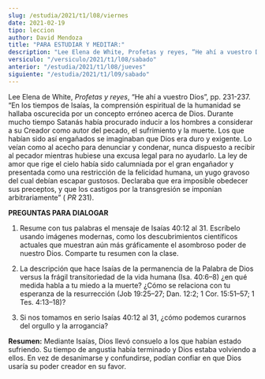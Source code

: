 ```yaml
---
slug: /estudia/2021/t1/l08/viernes
date: 2021-02-19
tipo: leccion
author: David Mendoza
title: "PARA ESTUDIAR Y MEDITAR:"
description: "Lee Elena de White, Profetas y reyes, “He ahí a vuestro Dios”, pp. 231-237. “En los tiempos de Isaías, la comprensión espiritual de la humanidad se hallaba oscurecida por un concepto erróneo acerca de Dios."
versiculo: "/versiculo/2021/t1/l08/sabado"
anterior: "/estudia/2021/t1/l08/jueves"
siguiente: "/estudia/2021/t1/l09/sabado"
---
```


Lee Elena de White, _Profetas y reyes_, “He ahí a
vuestro Dios”, pp. 231-237. “En los tiempos de
Isaías, la comprensión espiritual de la humanidad
se hallaba oscurecida por un concepto erróneo acerca de Dios.
Durante mucho tiempo Satanás había procurado inducir a los
hombres a considerar a su Creador como autor del pecado, el
sufrimiento y la muerte. Los que habían sido así
engañados se imaginaban que Dios era duro y exigente. Lo
veían como al acecho para denunciar y condenar, nunca dispuesto a
recibir al pecador mientras hubiese una excusa legal para no ayudarlo.
La ley de amor que rige el cielo había sido calumniada por el
gran engañador y presentada como una restricción de la
felicidad humana, un yugo gravoso del cual debían escapar
gustosos. Declaraba que era imposible obedecer sus preceptos, y que
los castigos por la transgresión se imponían
arbitrariamente” ( _PR_ 231).


**PREGUNTAS PARA DIALOGAR**

1.  Resume con tus palabras el mensaje de Isaías 40:12 al 31.
     Escríbelo usando imágenes modernas, como los
     descubrimientos científicos actuales que muestran aún
     más gráficamente el asombroso poder de nuestro Dios.
     Comparte tu resumen con la clase.

2.  La descripción que hace Isaías de la permanencia de la
     Palabra de Dios versus la frágil transitoriedad de la vida
     humana (Isa. 40:6–8) ¿en qué medida habla a tu miedo
     a la muerte? ¿Cómo se relaciona con tu esperanza de la
     resurrección (Job 19:25–27; Dan. 12:2; 1 Cor.
     15:51–57; 1 Tes. 4:13–18)?

3.  Si nos tomamos en serio Isaías 40:12 al 31, ¿cómo
     podemos curarnos del orgullo y la arrogancia?


**Resumen:** Mediante Isaías, Dios llevó consuelo a los
que habían estado sufriendo. Su tiempo de angustia había
terminado y Dios estaba volviendo a ellos. En vez de desanimarse y
confundirse, podían confiar en que Dios usaría su poder
creador en su favor.
